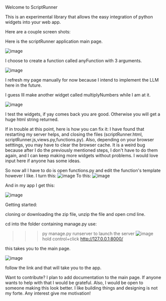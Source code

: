 Welcome to ScriptRunner

This is an experimental library that allows the easy integration of python widgets into your web app. 

Here are a couple screen shots:

Here is the scriptRunner application main page.

![image](https://github.com/user-attachments/assets/92aa6c75-0f54-41a3-954a-23823eb5bb16)

I choose to create a function called anyFunction with 3 arguments.

![image](https://github.com/user-attachments/assets/05152d89-cbad-4e19-b343-1b702a83afbf)

I refresh my page manually for now because I intend to implement the LLM here in the future. 

I guess Ill make another widget called multiplyNumbers while I am at it.

![image](https://github.com/user-attachments/assets/6264867c-51af-4df5-b9df-783dcb122a5d)

I test the widgets, if yay comes back you are good. Otherwise you will get a huge html string returned.

If in trouble at this point, here is how you can fix it:
I have found that restarting my server helps, and closing the files (scriptRunner.html, scriptRunner.js,views.py,functions.py). Also, depending on your browser setttings, you may have to clear the browser cache. It is a weird bug because after I do the previously mentioned steps, I don't have to do them again, and I can keep making more widgets without problems. I would love input here if anyone has some ideas.

So now all I have to do is open functions.py and edit the function's template however I like.
I turn this:
![image](https://github.com/user-attachments/assets/1c669971-9a94-4ad4-9f4c-3a08fb53db58)
To this:
![image](https://github.com/user-attachments/assets/718a00d7-daa5-42f5-bb0e-428e8fef3089)

And in my app I get this:

![image](https://github.com/user-attachments/assets/fc9ada9e-de3e-466a-bf0e-c35701550608)


Getting started:

cloning or downloading the zip file, unzip the file and open cmd line.

cd into the folder containing manage.py
use:
>>> py manage.py runserver
to launch the server
![image](https://github.com/user-attachments/assets/7169d0a3-0b4d-4215-888c-b5007852819b)
hold control+click http://127.0.0.1:8000/

this takes you to the main page.

![image](https://github.com/user-attachments/assets/2b7e8f1d-3cc8-48a6-994a-ad2eeacc82ce)

follow the link and that will take you to the app. 

Want to contribute?
I plan to add documentation to the main page. If anyone wants to help with that I would be grateful.
Also, I would be open to someone making this look better. I like building things and designing is not my forte.
Any interest give me motivation!

